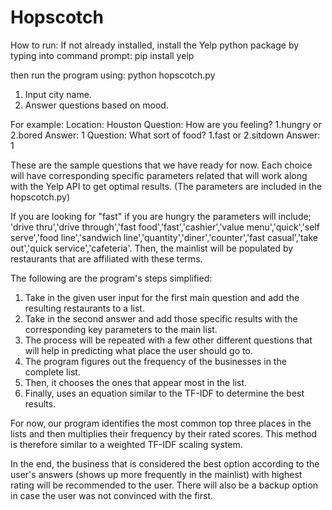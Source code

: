 # Hopscotch
How to run: 
If not already installed, install the Yelp python package by typing into command prompt: pip install yelp

then run the program using: python hopscotch.py

1. Input city name.
2. Answer questions based on mood.

For example: 
Location: Houston
Question: How are you feeling? 
1.hungry or 2.bored
Answer: 1
Question: What sort of food? 
1.fast or 2.sitdown
Answer: 1

These are the sample questions that we have ready for now. Each choice will have corresponding specific parameters related that will work along with the Yelp API to get optimal results. (The parameters are included in the hopscotch.py)

If you are looking for "fast" if you are hungry the parameters will include; 'drive thru','drive through','fast food','fast','cashier','value menu','quick','self serve','food line','sandwich line','quantity','diner','counter','fast casual','take out','quick service','cafeteria'. Then, the mainlist will be populated by restaurants that are affiliated with these terms.

The following are the program's steps simplified:
1. Take in the given user input for the first main question and add the resulting restaurants to a list. 
2. Take in the second answer and add those specific results with the corresponding key parameters to the main list. 
3. The process will be repeated with a few other different questions that will help in predicting what place the user should go to.
4. The program figures out the frequency of the businesses in the complete list.
5. Then, it chooses the ones that appear most in the list.
6. Finally, uses an equation similar to the TF-IDF to determine the best results. 

For now, our program identifies the most common top three places in the lists and then multiplies their frequency by their rated scores. This method is therefore similar to a weighted TF-IDF scaling system. 

In the end, the business that is considered the best option according to the user's answers (shows up more frequently in the mainlist) with highest rating will be recommended to the user. There will also be a backup option in case the user was not convinced with the first.

